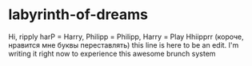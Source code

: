 # labyrinth-of-dreams
Hi, ripply harP = Harry, Philipp = Philipp, Harry = Play Hhiipprr (короче, нравится мне буквы переставлять)
this line is here to be an edit. I'm writing it right now to experience this awesome brunch system
